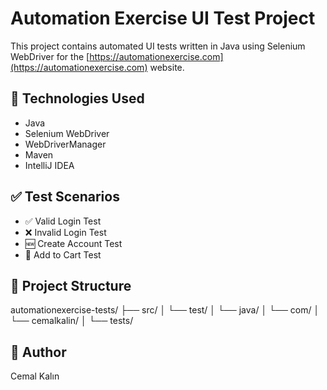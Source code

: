 # Automation Exercise UI Test Project

This project contains automated UI tests written in Java using Selenium WebDriver for the [https://automationexercise.com](https://automationexercise.com) website.

## 🔧 Technologies Used

- Java
- Selenium WebDriver
- WebDriverManager
- Maven
- IntelliJ IDEA

## ✅ Test Scenarios

- ✅ Valid Login Test
- ❌ Invalid Login Test
- 🆕 Create Account Test
- 🛒 Add to Cart Test

## 📁 Project Structure

automationexercise-tests/
├── src/
│ └── test/
│ └── java/
│ └── com/
│ └── cemalkalin/
│ └── tests/

## 👤 Author

Cemal Kalın